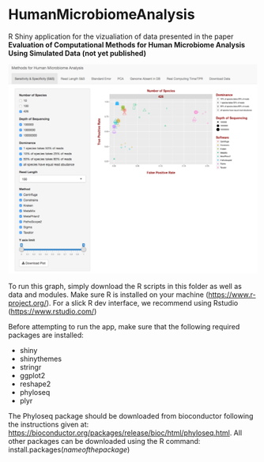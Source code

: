 # HumanMicrobiomeAnalysis
R Shiny application for the vizualiation of data presented in the paper <b>Evaluation of Computational Methods for Human Microbiome Analysis Using Simulated Data (not yet published) </b>

![R Shiny app interface](interface.png)

To run this graph, simply download the R scripts in this folder as well as data and modules. Make sure R is installed on your machine (https://www.r-project.org/). For a slick R dev interface, we recommend using Rstudio (https://www.rstudio.com/)

Before attempting to run the app, make sure that the following required packages are installed:

- shiny
- shinythemes
- stringr
- ggplot2
- reshape2
- phyloseq
- plyr

The Phyloseq package should be downloaded from bioconductor following the instructions given at: https://bioconductor.org/packages/release/bioc/html/phyloseq.html. All other packages can be downloaded using the R command: install.packages(<i>nameofthepackage</i>)
